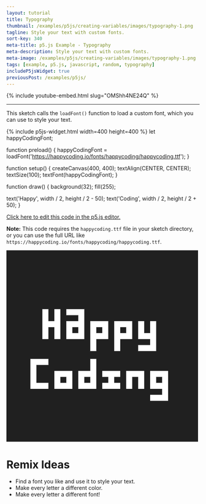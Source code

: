```yaml
---
layout: tutorial
title: Typography
thumbnail: /examples/p5js/creating-variables/images/typography-1.png
tagline: Style your text with custom fonts.
sort-key: 340
meta-title: p5.js Example - Typography
meta-description: Style your text with custom fonts.
meta-image: /examples/p5js/creating-variables/images/typography-1.png
tags: [example, p5.js, javascript, random, typography]
includeP5jsWidget: true
previousPost: /examples/p5js/
---
```


{% include youtube-embed.html slug="OMShh4NE24Q" %}

---

This sketch calls the `loadFont()` function to load a custom font, which you can use to style your text.

{% include p5js-widget.html width=400 height=400 %}
let happyCodingFont;

function preload() {
  happyCodingFont = loadFont('https://happycoding.io/fonts/happycoding/happycoding.ttf');
}

function setup() {
  createCanvas(400, 400);
  textAlign(CENTER, CENTER);
  textSize(100);
  textFont(happyCodingFont);
}

function draw() {
  background(32);
  fill(255);

  text('Happy', width / 2, height / 2 - 50);
  text('Coding', width / 2, height / 2 + 50);
}
</script>

[Click here to edit this code in the p5.js editor.](https://editor.p5js.org/KevinWorkman/sketches/go2uoHudQ)

**Note:** This code requires the `happycoding.ttf` file in your sketch directory, or you can use the full URL like `https://happycoding.io/fonts/happycoding/happycoding.ttf`.

![happy coding font](/examples/p5js/creating-variables/images/typography-2.png)

# Remix Ideas

- Find a font you like and use it to style your text.
- Make every letter a different color.
- Make every letter a different font!